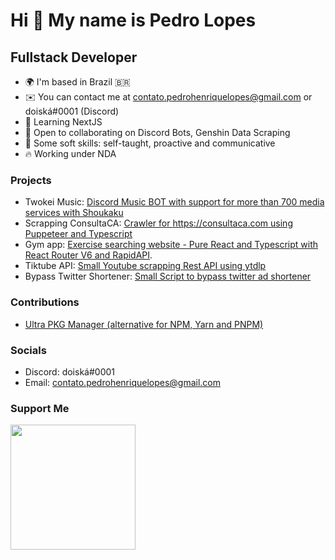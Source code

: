 Hi 👋 My name is Pedro Lopes
============================

Fullstack Developer
-------------

* 🌍  I'm based in Brazil 🇧🇷
* ✉️  You can contact me at [contato.pedrohenriquelopes@gmail.com](mailto:contato.pedrohenriquelopes@gmail.com) or doiská#0001 (Discord)
* 🧠  Learning NextJS
* 🤝  Open to collaborating on Discord Bots, Genshin Data Scraping
* 🧬  Some soft skills: self-taught, proactive and communicative
* 🔥  Working under NDA

### Projects
* Twokei Music: [Discord Music BOT with support for more than 700 media services with Shoukaku](https://github.com/doiska/twokei-next)
* Scrapping ConsultaCA: [Crawler for https://consultaca.com using Puppeteer and Typescript](https://github.com/doiska/scrapping-consulta-ca)
* Gym app: [Exercise searching website - Pure React and Typescript with React Router V6 and RapidAPI](https://github.com/doiska/gym-app).
* Tiktube API: [Small Youtube scrapping Rest API using ytdlp](https://github.com/doiska/tiktube-api)
* Bypass Twitter Shortener: [Small Script to bypass twitter ad shortener](https://github.com/doiska/twitter-shortener-bypass)

### Contributions
* [Ultra PKG Manager (alternative for NPM, Yarn and PNPM)](https://github.com/nachoaldamav/ultra)

### Socials

* Discord: doiská#0001
* Email: contato.pedrohenriquelopes@gmail.com

### Support Me

<a href="https://www.buymeacoffee.com/doiska"><img src="https://cdn.buymeacoffee.com/buttons/v2/default-yellow.png" width="200" /></a>
